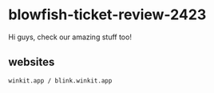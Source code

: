 # blowfish-ticket-review-2423
Hi guys, check our amazing stuff too!

## websites

```
winkit.app / blink.winkit.app
```
